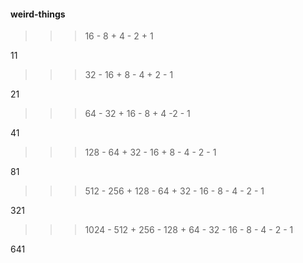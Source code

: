 #### weird-things

> > > 16 - 8 + 4 - 2 + 1

11

> > > 32 - 16 + 8 - 4 + 2 - 1

21

> > > 64 - 32 + 16 - 8 + 4 -2 - 1

41

> > > 128 - 64 + 32 - 16 + 8 - 4 - 2 - 1

81

> > > 512 - 256 + 128 - 64 + 32 - 16 - 8 - 4 - 2 - 1

321

> > > 1024 - 512 + 256 - 128 + 64 - 32 - 16 - 8 - 4 - 2 - 1

641


